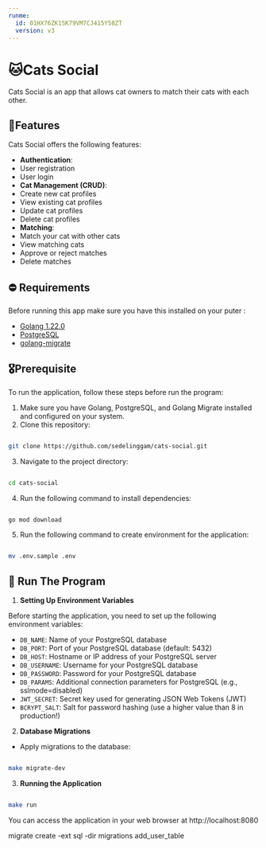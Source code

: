 ```yaml
---
runme:
  id: 01HX76ZK1SK79VM7CJ415Y58ZT
  version: v3
---
```


# 🐱Cats Social

Cats Social is an app that allows cat owners to match their cats with each other.

## 🌟Features

Cats Social offers the following features:

- **Authentication**:
- User registration
- User login
- **Cat Management (CRUD)**:
- Create new cat profiles
- View existing cat profiles
- Update cat profiles
- Delete cat profiles
- **Matching**:
- Match your cat with other cats
- View matching cats
- Approve or reject matches
- Delete matches

## ⛔️ Requirements

Before running this app make sure you have this installed on your puter :

- [Golang 1.22.0](https://go.dev/dl/)
- [PostgreSQL](https://www.postgresql.org/download/)
- [golang-migrate](https://github.com/golang-migrate/migrate)

## 🎖Prerequisite

To run the application, follow these steps before run the program:

1. Make sure you have Golang, PostgreSQL, and Golang Migrate installed and configured on your system.
2. Clone this repository:

```bash {"id":"01HXBJ7XEECXDYSM92BBJFY4V5"}

git clone https://github.com/sedelinggam/cats-social.git

```

3. Navigate to the project directory:

```bash {"id":"01HXBJ7XEECXDYSM92BC18F9P1"}

cd cats-social

```

4. Run the following command to install dependencies:

```bash {"id":"01HXBJ7XEECXDYSM92BDDP7D4A"}

go mod download

```

5. Run the following command to create environment for the application:

```bash {"id":"01HXBJ7XEECXDYSM92BG3X43GZ"}

mv .env.sample .env

```

## 🚀 Run The Program

1. **Setting Up Environment Variables**

Before starting the application, you need to set up the following environment variables:

- `DB_NAME`: Name of your PostgreSQL database
- `DB_PORT`: Port of your PostgreSQL database (default: 5432)
- `DB_HOST`: Hostname or IP address of your PostgreSQL server
- `DB_USERNAME`: Username for your PostgreSQL database
- `DB_PASSWORD`: Password for your PostgreSQL database
- `DB_PARAMS`: Additional connection parameters for PostgreSQL (e.g., sslmode=disabled)
- `JWT_SECRET`: Secret key used for generating JSON Web Tokens (JWT)
- `BCRYPT_SALT`: Salt for password hashing (use a higher value than 8 in production!)

2. **Database Migrations**

- Apply migrations to the database:

```bash {"id":"01HXBJ7XEECXDYSM92BKBXS47Z"}

make migrate-dev

```

3. **Running the Application**

```bash {"id":"01HXBJ7XEECXDYSM92BNS4FSD8"}

make run

```

You can access the application in your web browser at http://localhost:8080

migrate create -ext sql -dir migrations add_user_table